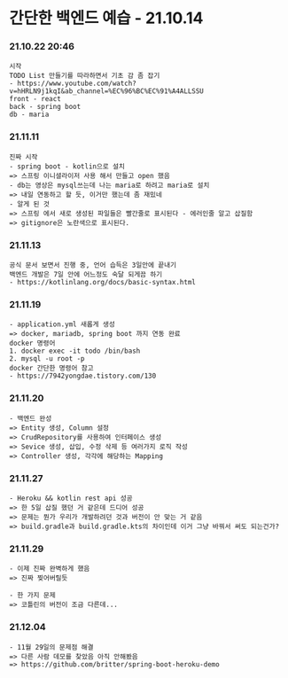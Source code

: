 # 간단한 백엔드 예습 - 21.10.14

### 21.10.22 20:46

    시작
    TODO List 만들기를 따라하면서 기초 감 좀 잡기
    - https://www.youtube.com/watch?v=hHRLN9j1kqI&ab_channel=%EC%96%BC%EC%91%A4ALLSSU
    front - react
    back - spring boot
    db - maria

### 21.11.11

    진짜 시작
    - spring boot - kotlin으로 설치
    => 스프링 이니셜라이저 사용 해서 만들고 open 했음
    - db는 영상은 mysql쓰는데 나는 maria로 하려고 maria로 설치
    => 내일 연동하고 할 듯, 이거만 했는데 좀 재밌네
    - 알게 된 것
    => 스프링 에서 새로 생성된 파일들은 빨간줄로 표시된다 - 에러인줄 알고 삽질함
    => gitignore은 노란색으로 표시된다.

### 21.11.13

    공식 문서 보면서 진행 중, 언어 습득은 3일안에 끝내기
    백엔드 개발은 7일 안에 어느정도 숙달 되게끔 하기
    - https://kotlinlang.org/docs/basic-syntax.html

### 21.11.19

    - application.yml 새롭게 생성
    => docker, mariadb, spring boot 까지 연동 완료
    docker 명령어
    1. docker exec -it todo /bin/bash
    2. mysql -u root -p
    docker 간단한 명령어 참고
    - https://7942yongdae.tistory.com/130

### 21.11.20

    - 백엔드 완성
    => Entity 생성, Column 설정
    => CrudRepository를 사용하여 인터페이스 생성
    => Sevice 생성, 삽입, 수정 삭제 등 여러가지 로직 작성
    => Controller 생성, 각각에 해당하는 Mapping

### 21.11.27

    - Heroku && kotlin rest api 성공
    => 한 5일 삽질 했던 거 같은데 드디어 성공
    => 문제는 뭔가 우리가 개발하려던 것과 버전이 안 맞는 거 같음
    => build.gradle과 build.gradle.kts의 차이인데 이거 그냥 바꿔서 써도 되는건가?

### 21.11.29

    - 이제 진짜 완벽하게 했음
    => 진짜 찢어버릴듯

    - 한 가지 문제
    => 코틀린의 버전이 조금 다른데...
    
### 21.12.04

    - 11월 29일의 문제점 해결
    => 다른 사람 데모를 찾았음 아직 안해봤음
    => https://github.com/britter/spring-boot-heroku-demo
